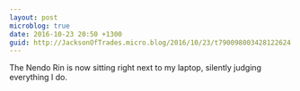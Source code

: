 ```yaml
---
layout: post
microblog: true
date: 2016-10-23 20:50 +1300
guid: http://JacksonOfTrades.micro.blog/2016/10/23/t790098003428122624.html
---
```

The Nendo Rin is now sitting right next to my laptop, silently judging everything I do.
